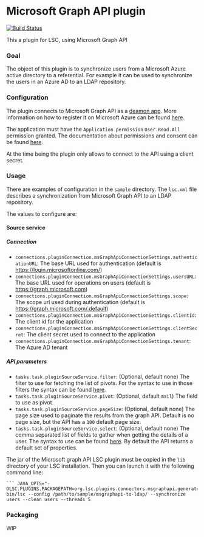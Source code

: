 # Microsoft Graph API plugin

[![Build Status](https://travis-ci.org/lsc-project/lsc-microsoft-graph-api-plugin.svg?branch=master)](https://travis-ci.org/lsc-project/lsc-microsoft-graph-api-plugin)

This a plugin for LSC, using Microsoft Graph API

### Goal

The object of this plugin is to synchronize users from a Microsoft Azure active directory to a referential.
For example it can be used to synchronize the users in an Azure AD to an LDAP repository.

### Configuration

The plugin connects to Microsoft Graph API as a [deamon app](https://docs.microsoft.com/en-us/azure/active-directory/develop/scenario-daemon-overview). More information on how to register it on Microsoft Azure can
be found [here](https://docs.microsoft.com/en-us/azure/active-directory/develop/scenario-daemon-app-registration).

The application must have the `Application permission` `User.Read.All` permission granted. The documentation about permissions and consent can be found [here](https://docs.microsoft.com/en-us/azure/active-directory/develop/v2-permissions-and-consent).

At the time being the plugin only allows to connect to the API using a client secret.

### Usage

There are examples of configuration in the `sample` directory. The `lsc.xml` file describes a synchronization from Microsoft Graph API to an LDAP repository.

The values to configure are:

#### Source service

##### Connection

  - `connections.pluginConnection.msGraphApiConnectionSettings.authenticationURL`: The base URL used for authentication (default is https://login.microsoftonline.com/)
  - `connections.pluginConnection.msGraphApiConnectionSettings.usersURL`: The base URL used for operations on users (default is https://graph.microsoft.com)
  - `connections.pluginConnection.msGraphApiConnectionSettings.scope`: The scope url used during authentication (default is https://graph.microsoft.com/.default)
  - `connections.pluginConnection.msGraphApiConnectionSettings.clientId`: The client id for the application
  - `connections.pluginConnection.msGraphApiConnectionSettings.clientSecret`: The client secret used to connect to the application
  - `connections.pluginConnection.msGraphApiConnectionSettings.tenant`: The  Azure AD  tenant

##### API parameters

  - `tasks.task.pluginSourceService.filter`: (Optional, default none) The filter to use for fetching the list of pivots. For the syntax to use in those filters the syntax can be found [here](https://docs.microsoft.com/en-us/graph/query-parameters#filter-parameter).
  - `tasks.task.pluginSourceService.pivot`: (Optional, default `mail`) The field to use as pivot.
  - `tasks.task.pluginSourceService.pageSize`: (Optional, default none) The page size used to paginate the results from the graph API. Default is no page size, but the API has a `100` default page size.
  - `tasks.task.pluginSourceService.select`: (Optional, default none) The comma separated list of fields to gather when getting the details of a user. The syntax to use can be found [here](https://docs.microsoft.com/en-us/graph/query-parameters#select-parameter). By default the API returns a default set of properties.

The jar of the Microsoft graph API LSC plugin must be copied in the `lib` directory of your LSC installation. Then you can launch it with the following command line:
```
`̀`` JAVA_OPTS="-DLSC.PLUGINS.PACKAGEPATH=org.lsc.plugins.connectors.msgraphapi.generated" bin/lsc --config /path/to/sample/msgraphapi-to-ldap/ --synchronize users --clean users --threads 5
```
### Packaging

WIP
